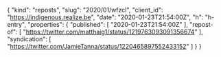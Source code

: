 {
  "kind": "reposts",
  "slug": "2020/01/wfzcl",
  "client_id": "https://indigenous.realize.be",
  "date": "2020-01-23T21:54:00Z",
  "h": "h-entry",
  "properties": {
    "published": [
      "2020-01-23T21:54:00Z"
    ],
    "repost-of": [
      "https://twitter.com/matthaig1/status/1219763093091356674"
    ],
    "syndication": [
      "https://twitter.com/JamieTanna/status/1220465897552433152"
    ]
  }
}
